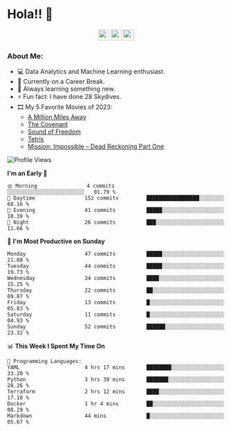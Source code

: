 # Hola!! 👋

<p align="center">
<a href="https://www.linkedin.com/in/salujaamandeep"><img src="https://img.shields.io/badge/linkedin-%230077B5.svg?&style=for-the-badge&logo=linkedin&logoColor=white" height=25></a>
<a href="https://www.twitter.com/salujaamandeep"><img src="https://img.shields.io/badge/twitter-%231DA1F2.svg?&style=for-the-badge&logo=twitter&logoColor=white" height=25></a>
<a href="https://medium.com/@saluja.amandeep"><img src="https://img.shields.io/badge/medium-%2312100E.svg?&style=for-the-badge&logo=medium&logoColor=white" height=25></a></p>

### About Me:

- 💻 Data Analytics and Machine Learning enthusiast.
- 🌱 Currently on a Career Break.
- 📖 Always learning something new.
- ⚡ Fun fact: I have done 28 Skydives.
- 🎞️ My 5 Favorite Movies of 2023:
  - [A Million Miles Away](https://www.imdb.com/title/tt21940010/)
  - [The Covenant](https://www.imdb.com/title/tt4873118/)
  - [Sound of Freedom](https://www.imdb.com/title/tt7599146/)
  - [Tetris](https://www.imdb.com/title/tt12758060/)
  - [Mission: Impossible – Dead Reckoning Part One](https://www.imdb.com/title/tt9603212/)

<!--START_SECTION:waka-->
![Profile Views](http://img.shields.io/badge/Profile%20Views-139-blue)

**I'm an Early 🐤** 

```text
🌞 Morning                4 commits           ░░░░░░░░░░░░░░░░░░░░░░░░░   01.79 % 
🌆 Daytime                152 commits         █████████████████░░░░░░░░   68.16 % 
🌃 Evening                41 commits          █████░░░░░░░░░░░░░░░░░░░░   18.39 % 
🌙 Night                  26 commits          ███░░░░░░░░░░░░░░░░░░░░░░   11.66 % 
```
📅 **I'm Most Productive on Sunday** 

```text
Monday                   47 commits          █████░░░░░░░░░░░░░░░░░░░░   21.08 % 
Tuesday                  44 commits          █████░░░░░░░░░░░░░░░░░░░░   19.73 % 
Wednesday                34 commits          ████░░░░░░░░░░░░░░░░░░░░░   15.25 % 
Thursday                 22 commits          ██░░░░░░░░░░░░░░░░░░░░░░░   09.87 % 
Friday                   13 commits          █░░░░░░░░░░░░░░░░░░░░░░░░   05.83 % 
Saturday                 11 commits          █░░░░░░░░░░░░░░░░░░░░░░░░   04.93 % 
Sunday                   52 commits          ██████░░░░░░░░░░░░░░░░░░░   23.32 % 
```


📊 **This Week I Spent My Time On** 

```text
💬 Programming Languages: 
YAML                     4 hrs 17 mins       ████████░░░░░░░░░░░░░░░░░   33.20 % 
Python                   3 hrs 39 mins       ███████░░░░░░░░░░░░░░░░░░   28.26 % 
Terraform                2 hrs 12 mins       ████░░░░░░░░░░░░░░░░░░░░░   17.10 % 
Docker                   1 hr 4 mins         ██░░░░░░░░░░░░░░░░░░░░░░░   08.29 % 
Markdown                 44 mins             █░░░░░░░░░░░░░░░░░░░░░░░░   05.67 % 
```


<!--END_SECTION:waka-->
